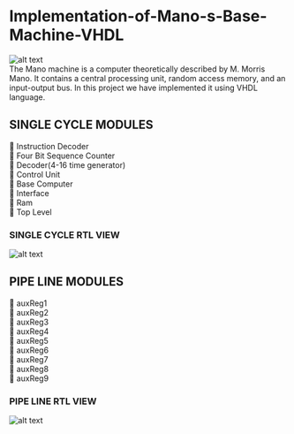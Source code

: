 # Implementation-of-Mano-s-Base-Machine-VHDL
![alt text](http://uupload.ir/files/zk9u_capture.png) <br>
The Mano machine is a computer theoretically described by M. Morris Mano. It contains a central processing unit, random access memory, and an input-output bus. In this project we have implemented it using VHDL language.

## SINGLE CYCLE MODULES
 Instruction Decoder <br>
 Four Bit Sequence Counter <br>
 Decoder(4-16 time generator) <br>
 Control Unit <br>
 Base Computer <br>
 Interface <br>
 Ram <br>
 Top Level <br>
### SINGLE CYCLE RTL VIEW
![alt text](http://uupload.ir/files/zah7_capture2.png)
## PIPE LINE MODULES
 auxReg1 <br>
 auxReg2 <br>
 auxReg3 <br>
 auxReg4 <br>
 auxReg5 <br>
 auxReg6 <br>
 auxReg7 <br>
 auxReg8 <br>
 auxReg9 <br>
### PIPE LINE RTL VIEW
![alt text](http://uupload.ir/files/c2ui_capture1.png)
 
